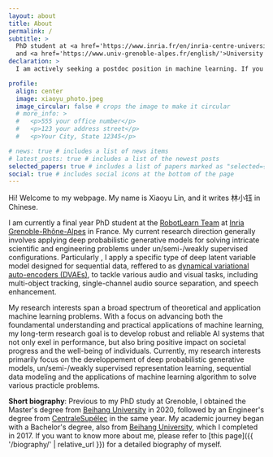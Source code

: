 ```yaml
---
layout: about
title: About
permalink: /
subtitle: >
  PhD student at <a href='https://www.inria.fr/en/inria-centre-university-grenoble-alpes'>Inria Grenoble-Rhône-Alpes </a>
  and <a href='https://www.univ-grenoble-alpes.fr/english/'>University Grenoble Alpes</a>.
declaration: >
  I am actively seeking a postdoc position in machine learning. If you have/know any opportunity available and think that I may be a good candidate, feel free to contact me.

profile:
  align: center
  image: xiaoyu_photo.jpeg
  image_circular: false # crops the image to make it circular
  # more_info: >
  #   <p>555 your office number</p>
  #   <p>123 your address street</p>
  #   <p>Your City, State 12345</p>

# news: true # includes a list of news items
# latest_posts: true # includes a list of the newest posts
selected_papers: true # includes a list of papers marked as "selected={true}"
social: true # includes social icons at the bottom of the page
---
```


Hi! Welcome to my webpage. My name is Xiaoyu Lin, and it writes 林小钰 in Chinese. 

I am currently a final year PhD student at the [RobotLearn Team](https://team.inria.fr/robotlearn/) at [Inria Grenoble-Rhône-Alpes](https://www.inria.fr/en/inria-centre-university-grenoble-alpes) in France. My current research direction generally involves applying deep probabilistic generative models for solving intricate scientific and engineering problems under un/semi-/weakly supervised configurations. Particularly , I apply a specific type of deep latent variable model designed for sequential data, reffered to as [dynamical variational auto-encoders (DVAEs)](https://arxiv.org/abs/2008.12595), to tackle various audio and visual tasks, including multi-object tracking, single-channel audio source separation, and speech enhancement.

My research interests span a broad spectrum of theoretical and application machine learning problems. With a focus on advancing both the foundamental understanding and practical applications of machine learning, my long-term research goal is to develop robust and reliable AI systems that not only exel in performance, but also bring positive impact on societal progress and the well-being of individuals. Currently, my research interests primarily focus on the developpement of deep probabilistic generative models, un/semi-/weakly supervised representation learning, sequential data modeling and the applications of machine learning algorithm to solve various practicle problems.

**Short biography**: Previous to my PhD study at Grenoble, I obtained the Master's degree from [Beihang University](https://ev.buaa.edu.cn/) in 2020, followed by an Engineer's degree from [CentraleSupélec](https://www.centralesupelec.fr/en) in the same year. My academic journey began with a Bachelor's degree, also from [Beihang University](https://ev.buaa.edu.cn/), which I completed in 2017. If you want to know more about me, please refer to [this page]({{ '/biography/' | relative_url }}) for a detailed biography of myself.
